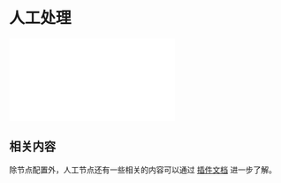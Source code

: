 # 人工处理

<PluginInfo name="workflow-manual" link="/handbook/workflow/plugins/manual"></PluginInfo>

<embed src="../plugins/manual/node.md#L3-L999"></embed>

## 相关内容

除节点配置外，人工节点还有一些相关的内容可以通过 [插件文档](../plugins/manual/index.md) 进一步了解。
